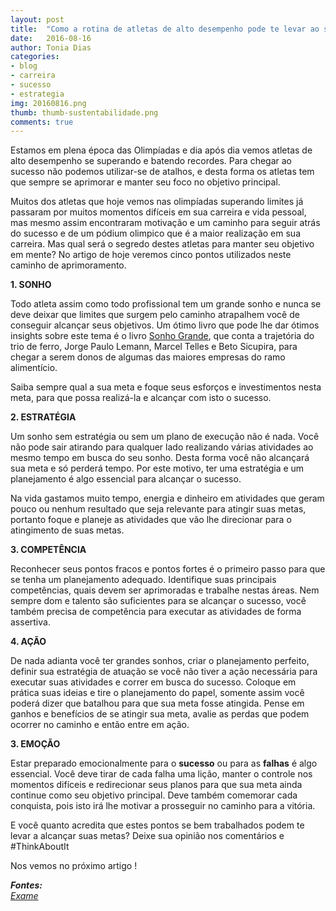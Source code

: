 ```yaml
---
layout: post
title:  "Como a rotina de atletas de alto desempenho pode te levar ao sucesso"
date:   2016-08-16
author: Tonia Dias
categories: 
- blog
- carreira
- sucesso
- estrategia
img: 20160816.png
thumb: thumb-sustentabilidade.png
comments: true
---
```


Estamos em plena época das Olimpíadas e dia após dia vemos atletas de alto desempenho se superando e batendo recordes. Para chegar ao sucesso não podemos utilizar-se de atalhos, e desta forma os atletas tem que sempre se aprimorar e manter seu foco no objetivo principal.<!--more-->

Muitos dos atletas que hoje vemos nas olimpíadas superando limites já passaram por muitos momentos difíceis em sua carreira e vida pessoal, mas mesmo assim encontraram motivação e um caminho para seguir atrás do sucesso e de um pódium olimpico que é a maior realização em sua carreira. Mas qual será o segredo destes atletas para manter seu objetivo em mente? No artigo de hoje veremos cinco pontos utilizados neste caminho de aprimoramento.

<b>1. SONHO</b>

Todo atleta assim como todo profissional tem um grande sonho e nunca se deve deixar que limites que surgem pelo caminho atrapalhem você de conseguir alcançar seus objetivos. Um ótimo livro que pode lhe dar ótimos insights sobre este tema é o livro <a href="http://www.saraiva.com.br/sonho-grande-4863484.html">Sonho Grande</a>, que conta a trajetória do trio de ferro, Jorge Paulo Lemann, Marcel Telles e Beto Sicupira, para chegar a serem donos de algumas das maiores empresas do ramo alimentício.

Saiba sempre qual a sua meta e foque seus esforços e investimentos nesta meta, para que possa realizá-la e alcançar com isto o sucesso.

<b>2. ESTRATÉGIA</b>

Um sonho sem estratégia ou sem um plano de execução não é nada. Você não pode sair atirando para qualquer lado realizando várias atividades ao mesmo tempo em busca do seu sonho. Desta forma você não alcançará sua meta e só perderá tempo. Por este motivo, ter uma estratégia e um planejamento é algo essencial para alcançar o sucesso.

Na vida gastamos muito tempo, energia e dinheiro em atividades que geram pouco ou nenhum resultado que seja relevante para atingir suas metas, portanto foque e planeje as atividades que vão lhe direcionar para o atingimento de suas metas.

<b>3. COMPETÊNCIA</b>

Reconhecer seus pontos fracos e pontos fortes é o primeiro passo para que se tenha um planejamento adequado. Identifique suas principais competências, quais devem ser aprimoradas e trabalhe nestas áreas. Nem sempre dom e talento são suficientes para se alcançar o sucesso, você também precisa de competência para executar as atividades de forma assertiva.

<b>4. AÇÃO</b>

De nada adianta você ter grandes sonhos, criar o planejamento perfeito, definir sua estratégia de atuação se você não tiver a ação necessária para executar suas atividades e correr em busca do sucesso. Coloque em prática suas ideias e tire o planejamento do papel, somente assim você poderá dizer que batalhou para que sua meta fosse atingida. Pense em ganhos e benefícios de se atingir sua meta, avalie as perdas que podem ocorrer no caminho e então entre em ação.

<b>3. EMOÇÃO</b>

Estar preparado emocionalmente para o <b>sucesso</b> ou para as <b>falhas</b> é algo essencial. Você deve tirar de cada falha uma lição, manter o controle nos momentos difíceis e redirecionar seus planos para que sua meta ainda continue como seu objetivo principal. Deve também comemorar cada conquista, pois isto irá lhe motivar a prosseguir no caminho para a vitória.

E você quanto acredita que estes pontos se bem trabalhados podem te levar a alcançar suas metas? Deixe sua opinião nos comentários e #ThinkAboutIt

Nos vemos no próximo artigo !

<i>
	<b>Fontes: </b><br/>
	<a href="http://exame.abril.com.br/carreira/noticias/o-que-leva-atletas-ao-alto-desempenho-tambem-pode-levar-voce">Exame</a><br/>
</i>